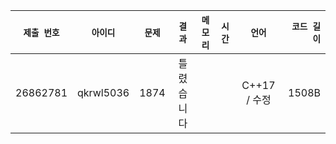 | `제출 번호` | `아이디` | `문제` |  `결과` | `메모리` | `시간` | `언어` | `코드 길이` |
|---|:---:|:---:|:---:|:---:|:---:|:---:|---:|
| 26862781 | qkrwl5036 | 1874| 틀렸습니다|	 |   | C++17 / 수정 | 1508B |
